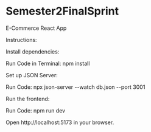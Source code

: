 # Semester2FinalSprint
E-Commerce React App

Instructions:

Install dependencies:

Run Code in Terminal: npm install

Set up JSON Server:

Run Code:  npx json-server --watch db.json --port 3001

Run the frontend:

Run Code: npm run dev

Open http://localhost:5173 in your browser.
